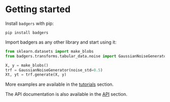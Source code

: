 # Getting started

Install `badgers` with pip:

```
pip install badgers
```

Import badgers as any other library and start using it:

```python
from sklearn.datasets import make_blobs
from badgers.transforms.tabular_data.noise import GaussianNoiseGenerator

X, y = make_blobs()
trf = GaussianNoiseGenerator(noise_std=0.5)
Xt, yt = trf.generate(X, y)
```

More examples are available in the [tutorials](https://fraunhofer-iese.github.io/badgers/tutorials/Imbalance-Tabular-Data/) section.

The API documentation is also available in the [API](https://fraunhofer-iese.github.io/badgers/reference/badgers/) section.